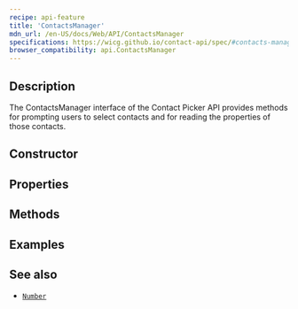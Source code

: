 ```yaml
---
recipe: api-feature
title: 'ContactsManager'
mdn_url: /en-US/docs/Web/API/ContactsManager
specifications: https://wicg.github.io/contact-api/spec/#contacts-manager
browser_compatibility: api.ContactsManager
---
```


## Description

The ContactsManager interface of the Contact Picker API provides methods for prompting users to select contacts and for reading the properties of those contacts.


## Constructor


## Properties


## Methods


## Examples


## See also

-   [`Number`](/en-US/docs/Web/JavaScript/Reference/Global_Objects/Number)

